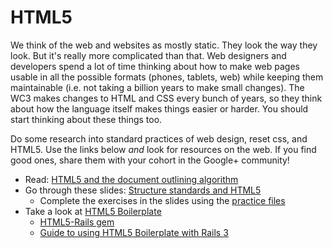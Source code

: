 # HTML5


We think of the web and websites as mostly static. They look the way they look.  But it's really more complicated than that.  Web designers and developers spend a lot of time thinking about how to make web pages usable in all the possible formats (phones, tablets, web) while keeping them maintainable (i.e. not taking a billion years to make small changes). The WC3 makes changes to HTML and CSS every bunch of years, so they think about how the language itself makes things easier or harder. You should start thinking about these things too.

Do some research into standard practices of web design, reset css, and HTML5. Use the links below *and* look for resources on the web. If you find good ones, share them with your cohort in the Google+ community!

* Read: [HTML5 and the document outlining algorithm](http://web.archive.org/web/20120627103207/http://coding.smashingmagazine.com/2011/08/16/html5-and-the-document-outlining-algorithm/)
* Go through these slides: [Structure standards and HTML5](http://girldevelopit.com/assets/intermediate-html-css/class1.html#/17)
	* Complete the exercises in the slides using the [practice files](http://girldevelopit.com/assets/intermediate-html-css/class1.zip)
* Take a look at [HTML5 Boilerplate](http://html5boilerplate.com/)
	* [HTML5-Rails gem](https://github.com/sporkd/html5-rails)
	* [Guide to using HTML5 Boilerplate with Rails 3](http://railsapps.github.io/rails-html5-boilerplate.html)
